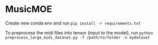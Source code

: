 # MusicMOE
Create new conda env and run
```pip install -r requirements.txt```

To preprocess the midi files into tensor (input to the model), run
```python preprocess_large_midi_dataset.py -f /path/to/folder -n mydataset```